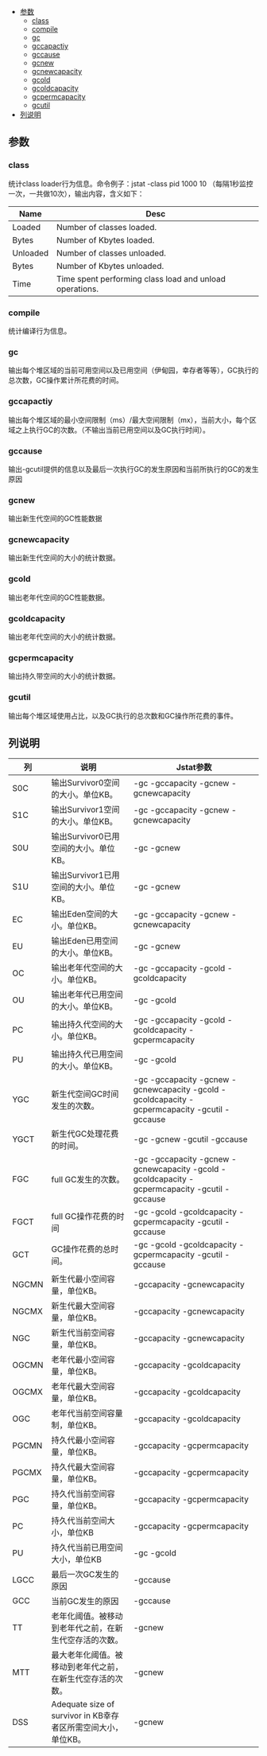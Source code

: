 * [参数](#参数) 
	 * [class](#class) 
	 * [compile](#compile) 
	 * [gc](#gc)  
	 * [gccapactiy](#gccapactiy) 
	 * [gccause](#gccause) 
	 * [gcnew](#gcnew) 
	 * [gcnewcapacity](#gcnewcapacity) 
	 * [gcold](#gcold) 
	 * [gcoldcapacity](#gcoldcapacity) 
	 * [gcpermcapacity](#gcpermcapacity) 
	 * [gcutil](#gcutil) 
* [列说明](#列说明) 

## 参数
### class
统计class loader行为信息。命令例子：jstat -class pid 1000 10 （每隔1秒监控一次，一共做10次），输出内容，含义如下：

|Name|Desc|
|----|------|
|Loaded	|Number of classes loaded.|
|Bytes	|Number of Kbytes loaded.|
|Unloaded|	Number of classes unloaded.|
|Bytes	|Number of Kbytes unloaded.|
|Time	|Time spent performing class load and unload operations.|

 
### compile
统计编译行为信息。
### gc
输出每个堆区域的当前可用空间以及已用空间（伊甸园，幸存者等等），GC执行的总次数，GC操作累计所花费的时间。
### gccapactiy
输出每个堆区域的最小空间限制（ms）/最大空间限制（mx），当前大小，每个区域之上执行GC的次数。（不输出当前已用空间以及GC执行时间）。
### gccause
输出-gcutil提供的信息以及最后一次执行GC的发生原因和当前所执行的GC的发生原因
### gcnew
输出新生代空间的GC性能数据
### gcnewcapacity
输出新生代空间的大小的统计数据。
### gcold
输出老年代空间的GC性能数据。
### gcoldcapacity
输出老年代空间的大小的统计数据。
### gcpermcapacity
输出持久带空间的大小的统计数据。
### gcutil
输出每个堆区域使用占比，以及GC执行的总次数和GC操作所花费的事件。

## 列说明
|列	|说明|	Jstat参数|
|--|--|--|
S0C |	输出Survivor0空间的大小。单位KB。|	-gc -gccapacity -gcnew -gcnewcapacity |
S1C|	输出Survivor1空间的大小。单位KB。|	-gc -gccapacity -gcnew -gcnewcapacity|
S0U|		输出Survivor0已用空间的大小。单位KB。|		-gc -gcnew
S1U|		输出Survivor1已用空间的大小。单位KB。|		-gc -gcnew
EC|		输出Eden空间的大小。单位KB。|		-gc -gccapacity -gcnew -gcnewcapacity
EU|		输出Eden已用空间的大小。单位KB。|		-gc -gcnew
OC|		输出老年代空间的大小。单位KB。	|	-gc -gccapacity -gcold -gcoldcapacity
OU|		输出老年代已用空间的大小。单位KB。|		-gc -gcold
PC|		输出持久代空间的大小。单位KB。	|	-gc -gccapacity -gcold -gcoldcapacity -gcpermcapacity
PU|		输出持久代已用空间的大小。单位KB。|		-gc -gcold
YGC|		新生代空间GC时间发生的次数。|		-gc -gccapacity -gcnew -gcnewcapacity -gcold -gcoldcapacity -gcpermcapacity -gcutil -gccause
YGCT|		新生代GC处理花费的时间。|		-gc -gcnew -gcutil -gccause 
FGC|		full GC发生的次数。|		-gc -gccapacity -gcnew -gcnewcapacity -gcold -gcoldcapacity -gcpermcapacity -gcutil -gccause
FGCT|		full GC操作花费的时间	|	-gc -gcold -gcoldcapacity -gcpermcapacity -gcutil -gccause
GCT	|	GC操作花费的总时间。|		-gc -gcold -gcoldcapacity -gcpermcapacity -gcutil -gccause
NGCMN|		新生代最小空间容量，单位KB。|		-gccapacity -gcnewcapacity
NGCMX|		新生代最大空间容量，单位KB。|		-gccapacity -gcnewcapacity
NGC	|	新生代当前空间容量，单位KB。|		-gccapacity -gcnewcapacity
OGCMN|		老年代最小空间容量，单位KB。|		-gccapacity -gcoldcapacity
OGCMX	|	老年代最大空间容量，单位KB。|		-gccapacity -gcoldcapacity
OGC	|	老年代当前空间容量制，单位KB。|		-gccapacity -gcoldcapacity
PGCMN|		持久代最小空间容量，单位KB。|		-gccapacity -gcpermcapacity
PGCMX|		持久代最大空间容量，单位KB。|		-gccapacity -gcpermcapacity
PGC	|	持久代当前空间容量，单位KB。|		-gccapacity -gcpermcapacity
PC	|	持久代当前空间大小，单位KB|		-gccapacity -gcpermcapacity
PU	|	持久代当前已用空间大小，单位KB	|	-gc -gcold
LGCC|		最后一次GC发生的原因	|	-gccause
GCC|		当前GC发生的原因	|	-gccause
TT	|	老年化阈值。被移动到老年代之前，在新生代空存活的次数。	|	-gcnew
MTT	|	最大老年化阈值。被移动到老年代之前，在新生代空存活的次数。	|	-gcnew
DSS	|	Adequate size of survivor in KB幸存者区所需空间大小，单位KB。	|	-gcnew

